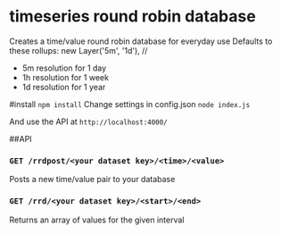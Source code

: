 # timeseries round robin database
Creates a time/value round robin database for everyday use
Defaults to these rollups:
	new Layer('5m', '1d'), //
- 5m resolution for 1 day
- 1h resolution for 1 week
- 1d resolution for 1 year

#install
```npm install```
Change settings in config.json
```node index.js```

And use the API at
```http://localhost:4000/```


##API

### ```GET /rrdpost/<your dataset key>/<time>/<value>```

Posts a new time/value pair to your database

### ```GET /rrd/<your dataset key>/<start>/<end>```

Returns an array of values for the given interval


